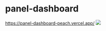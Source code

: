 # panel-dashboard
https://panel-dashboard-peach.vercel.app/
<img src="https://avatars.githubusercontent.com/u/95914232?s=64" />
